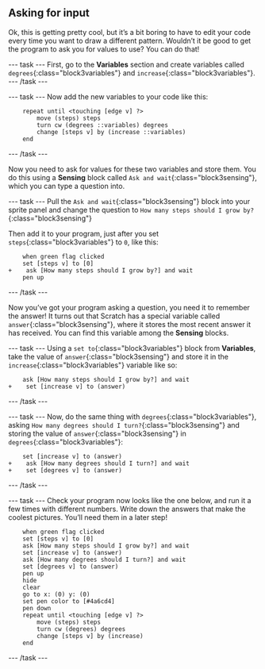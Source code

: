 ## Asking for input

Ok, this is getting pretty cool, but it’s a bit boring to have to edit your code every time you want to draw a different pattern. Wouldn’t it be good to get the program to ask you for values to use? You can do that!

--- task ---
First, go to the **Variables** section and create variables called `degrees`{:class="block3variables"} and `increase`{:class="block3variables"}.
--- /task ---

--- task ---
Now add the new variables to your code like this: 

```blocks3
    repeat until <touching [edge v] ?> 
        move (steps) steps
        turn cw (degrees ::variables) degrees
        change [steps v] by (increase ::variables)
    end
```
--- /task ---

Now you need to ask for values for these two variables and store them. You do this using a **Sensing** block called `Ask and wait`{:class="block3sensing"}, which you can type a question into. 

--- task ---
Pull the `Ask and wait`{:class="block3sensing"} block into your sprite panel and change the question to `How many steps should I grow by?`{:class="block3sensing"}

Then add it to your program, just after you set `steps`{:class="block3variables"} to `0`, like this: 

```blocks3
    when green flag clicked
    set [steps v] to [0]
+    ask [How many steps should I grow by?] and wait
    pen up
```

--- /task ---

Now you’ve got your program asking a question, you need it to remember the answer! It turns out that Scratch has a special variable called `answer`{:class="block3sensing"}, where it stores the most recent answer it has received. You can find this variable among the **Sensing** blocks. 

--- task ---
Using a `set to`{:class="block3variables"} block from **Variables**, take the value of `answer`{:class="block3sensing"} and store it in the `increase`{:class="block3variables"} variable like so: 

```blocks3
    ask [How many steps should I grow by?] and wait
+    set [increase v] to (answer)
```
--- /task ---

--- task ---
Now, do the same thing with `degrees`{:class="block3variables"}, asking `How many degrees should I turn?`{:class="block3sensing"} and storing the value of `answer`{:class="block3sensing"} in `degrees`{:class="block3variables"}: 

```blocks3
    set [increase v] to (answer)
+    ask [How many degrees should I turn?] and wait
+    set [degrees v] to (answer)
```
--- /task ---

--- task ---
Check your program now looks like the one below, and run it a few times with different numbers. Write down the answers that make the coolest pictures. You’ll need them in a later step! 

```blocks3
    when green flag clicked
    set [steps v] to [0]
    ask [How many steps should I grow by?] and wait
    set [increase v] to (answer)
    ask [How many degrees should I turn?] and wait
    set [degrees v] to (answer)
    pen up
    hide
    clear
    go to x: (0) y: (0)
    set pen color to [#4a6cd4]
    pen down
    repeat until <touching [edge v] ?> 
        move (steps) steps
        turn cw (degrees) degrees
        change [steps v] by (increase)
    end
```
--- /task ---

